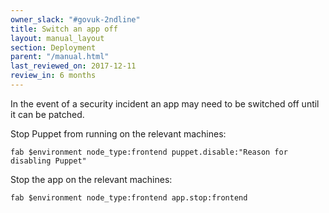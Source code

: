 ```yaml
---
owner_slack: "#govuk-2ndline"
title: Switch an app off
layout: manual_layout
section: Deployment
parent: "/manual.html"
last_reviewed_on: 2017-12-11
review_in: 6 months
---
```


In the event of a security incident an app may need to be switched off until it
can be patched.

Stop Puppet from running on the relevant machines:

```
fab $environment node_type:frontend puppet.disable:"Reason for disabling Puppet"
```

Stop the app on the relevant machines:

```
fab $environment node_type:frontend app.stop:frontend
```
